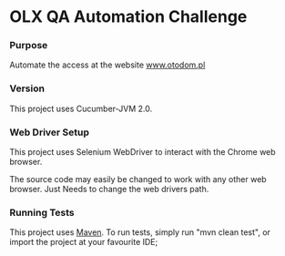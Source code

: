 # OLX QA Automation Challenge

### Purpose
Automate the access at the website www.otodom.pl

### Version
This project uses Cucumber-JVM 2.0.

### Web Driver Setup
This project uses Selenium WebDriver to interact with the Chrome web browser.

The source code may easily be changed to work with any other web browser.
Just Needs to change the web drivers path.

### Running Tests
This project uses [Maven](https://maven.apache.org/).
To run tests, simply run "mvn clean test", or import the project at your favourite IDE;



